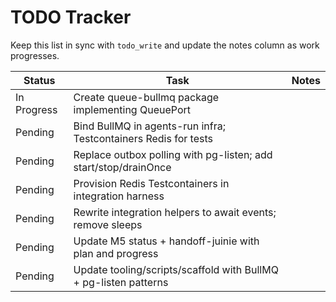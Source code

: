 # TODO Tracker

Keep this list in sync with `todo_write` and update the notes column as work progresses.

| Status | Task | Notes |
| ------ | ---- | ----- |
| In Progress | Create queue-bullmq package implementing QueuePort |  |
| Pending | Bind BullMQ in agents-run infra; Testcontainers Redis for tests |  |
| Pending | Replace outbox polling with pg-listen; add start/stop/drainOnce |  |
| Pending | Provision Redis Testcontainers in integration harness |  |
| Pending | Rewrite integration helpers to await events; remove sleeps |  |
| Pending | Update M5 status + handoff-juinie with plan and progress |  |
| Pending | Update tooling/scripts/scaffold with BullMQ + pg-listen patterns |  |

